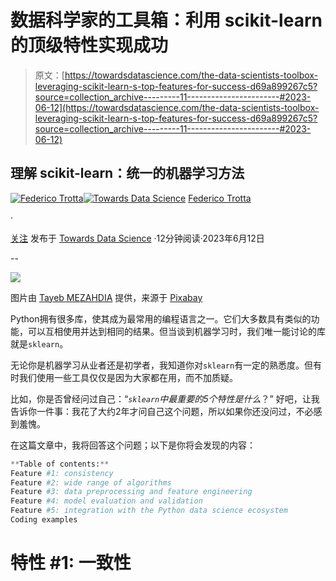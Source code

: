 # 数据科学家的工具箱：利用 scikit-learn 的顶级特性实现成功

> 原文：[https://towardsdatascience.com/the-data-scientists-toolbox-leveraging-scikit-learn-s-top-features-for-success-d69a899267c5?source=collection_archive---------11-----------------------#2023-06-12](https://towardsdatascience.com/the-data-scientists-toolbox-leveraging-scikit-learn-s-top-features-for-success-d69a899267c5?source=collection_archive---------11-----------------------#2023-06-12)

## 理解 scikit-learn：统一的机器学习方法

[](https://federicotrotta.medium.com/?source=post_page-----d69a899267c5--------------------------------)[![Federico Trotta](../Images/e997e3a96940c16ab5071629016d82fd.png)](https://federicotrotta.medium.com/?source=post_page-----d69a899267c5--------------------------------)[](https://towardsdatascience.com/?source=post_page-----d69a899267c5--------------------------------)[![Towards Data Science](../Images/a6ff2676ffcc0c7aad8aaf1d79379785.png)](https://towardsdatascience.com/?source=post_page-----d69a899267c5--------------------------------) [Federico Trotta](https://federicotrotta.medium.com/?source=post_page-----d69a899267c5--------------------------------)

·

[关注](https://medium.com/m/signin?actionUrl=https%3A%2F%2Fmedium.com%2F_%2Fsubscribe%2Fuser%2F654cd4bbe899&operation=register&redirect=https%3A%2F%2Ftowardsdatascience.com%2Fthe-data-scientists-toolbox-leveraging-scikit-learn-s-top-features-for-success-d69a899267c5&user=Federico+Trotta&userId=654cd4bbe899&source=post_page-654cd4bbe899----d69a899267c5---------------------post_header-----------) 发布于 [Towards Data Science](https://towardsdatascience.com/?source=post_page-----d69a899267c5--------------------------------) ·12分钟阅读·2023年6月12日

--

[](https://medium.com/m/signin?actionUrl=https%3A%2F%2Fmedium.com%2F_%2Fbookmark%2Fp%2Fd69a899267c5&operation=register&redirect=https%3A%2F%2Ftowardsdatascience.com%2Fthe-data-scientists-toolbox-leveraging-scikit-learn-s-top-features-for-success-d69a899267c5&source=-----d69a899267c5---------------------bookmark_footer-----------)![](../Images/f2fe0e32cf21d7fba7d734fb9ffbf0c9.png)

图片由 [Tayeb MEZAHDIA](https://pixabay.com/it/users/tayebmezahdia-4194100/?utm_source=link-attribution&utm_medium=referral&utm_campaign=image&utm_content=3174729) 提供，来源于 [Pixabay](https://pixabay.com/it//?utm_source=link-attribution&utm_medium=referral&utm_campaign=image&utm_content=3174729)

Python拥有很多库，使其成为最常用的编程语言之一。它们大多数具有类似的功能，可以互相使用并达到相同的结果。但当谈到机器学习时，我们唯一能讨论的库就是`sklearn`。

无论你是机器学习从业者还是初学者，我知道你对`sklearn`有一定的熟悉度。但有时我们使用一些工具仅仅是因为大家都在用，而不加质疑。

比如，你是否曾经问过自己：“*`sklearn`中最重要的5个特性是什么*？” 好吧，让我告诉你一件事：我花了大约2年才问自己这个问题，所以如果你还没问过，不必感到羞愧。

在这篇文章中，我将回答这个问题；以下是你将会发现的内容：

```py
**Table of contents:** 
Feature #1: consistency
Feature #2: wide range of algorithms
Feature #3: data preprocessing and feature engineering
Feature #4: model evaluation and validation
Feature #5: integration with the Python data science ecosystem
Coding examples
```

# 特性 #1: 一致性
